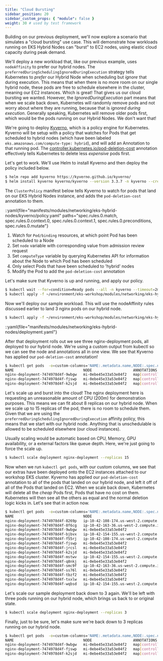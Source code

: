 ```yaml
---
title: "Cloud Bursting"
sidebar_position: 20
sidebar_custom_props: { "module": false }
weight: 30 # used by test framework
---
```


Building on our previous deployment, we'll now explore a scenario that simulates a "cloud bursting" use case. This will demonstrate how workloads running on EKS Hybrid Nodes can "burst" to EC2 nodes, using elastic cloud capacity during peak demand.

We'll deploy a new workload that, like our previous example, uses `nodeAffinity` to prefer our hybrid nodes. The `preferredDuringSchedulingIgnoredDuringExecution` strategy tells Kubernetes
to _prefer_ our Hybrid Node when scheduling but _ignore_ that during execution.
This means that when there is no more room on our single hybrid node, these pods
are free to schedule elsewhere in the cluster, meaning our EC2 instances. Which
is great! That gives us our cloud bursting we wanted. However, the
_IgnoredDuringExecution_ part means that when we scale back down, Kubernetes
will randomly remove pods and not worry about where they are running, because
that is _ignored during execution_. Generally speaking, Kubernetes will remove
older pods first, which would be the pods running on our Hybrid Nodes. We don't
want that!

We're going to deploy [Kyverno](https://kyverno.io/), which is a policy engine
for Kubernetes. Kyverno will be setup with a policy that watches for Pods that
get scheduled to hybrid nodes (which have been labeled `eks.amazonaws.com/compute-type: hybrid`), and will add an Annotation to that running
pod. The
[controller.kubernetes.io/pod-deletion-cost](https://kubernetes.io/docs/concepts/workloads/controllers/replicaset/#pod-deletion-cost)
annotation effectively tells Kubernetes to delete less _expensive_ pods first.

Let's get to work. We'll use Helm to install Kyverno and then deploy the policy included below.

```bash timeout=300 wait=30
$ helm repo add kyverno https://kyverno.github.io/kyverno/
$ helm install kyverno kyverno/kyverno --version 3.3.7 -n kyverno --create-namespace -f ~/environment/eks-workshop/modules/networking/eks-hybrid-nodes/kyverno/values.yaml

```

The `ClusterPolicy` manifest below tells Kyverno to watch for pods that
land on our EKS Hybrid Nodes instance, and adds the `pod-deletion-cost`
annotation to them.

::yaml{file="manifests/modules/networking/eks-hybrid-nodes/kyverno/policy.yaml" paths="spec.rules.0.match, spec.rules.0.context.0, spec.rules.0.context.1, spec.rules.0.preconditions, spec.rules.0.mutate"}

1. Watch for `Pod/binding` resources, at which point Pod has been scheduled to a Node
2. Set `node` variable with corresponding value from admission review request
3. Set `computeType` variable by querying Kubernetes API for information about the Node to which Pod has been scheduled
4. Only select Pods that have been scheduled to 'hybrid' nodes
5. Modify the Pod to add the `pod-deletion-cost` annotation

Let's make sure that Kyverno is up and running, and apply our policy.

```bash timeout=300 wait=30
$ kubectl wait --for=condition=Ready pods --all -n kyverno --timeout=2m
$ kubectl apply -f ~/environment/eks-workshop/modules/networking/eks-hybrid-nodes/kyverno/policy.yaml
```

Now we'll deploy our sample workload. This will use the nodeAffinity rules discussed earlier to land 3 nginx pods on our hybrid node.

```bash timeout=300 wait=30
$ kubectl apply -f ~/environment/eks-workshop/modules/networking/eks-hybrid-nodes/deployment.yaml
```

::yaml{file="manifests/modules/networking/eks-hybrid-nodes/deployment.yaml"}

After that deployment rolls out we see three nginx-deployment pods, all deployed
to our hybrid node. We're using a custom output from kubectl so we can see the
node and annotations all in one view. We see that Kyverno has applied our
`pod-deletion-cost` annotation!

```bash timeout=300 wait=30
$ kubectl get pods  -o=custom-columns='NAME:.metadata.name,NODE:.spec.nodeName,ANNOTATIONS:.metadata.annotations'
NAME                                NODE                   ANNOTATIONS
nginx-deployment-7474978d4f-9wbgw   mi-0ebe45e33a53e04f2   map[controller.kubernetes.io/pod-deletion-cost:1]
nginx-deployment-7474978d4f-fjswp   mi-0ebe45e33a53e04f2   map[controller.kubernetes.io/pod-deletion-cost:1]
nginx-deployment-7474978d4f-k2sjd   mi-0ebe45e33a53e04f2   map[controller.kubernetes.io/pod-deletion-cost:1]
```

Let's scale up and burst into the cloud! The nginx deployment here is requesting
an unreasonable amount of CPU (200m) for demonstration purposes. This means we
can fit about 8 replicas on our hybrid node. When we scale up to 15 replicas of
the pod, there is no room to schedule them. Given that we are using the
`preferredDuringSchedulingIgnoredDuringExecution` affinity policy, this means
that we start with our hybrid node. Anything that is unschedulable is allowed to
be scheduled elsewhere (our cloud instances).

Usually scaling would be automatic based on CPU, Memory, GPU availability, or a
external factors like queue depth. Here, we're just going to force the scale
up.

```bash timeout=300 wait=30
$ kubectl scale deployment nginx-deployment --replicas 15
```

Now when we run `kubectl get pods`, with our custom columns, we see that our
extras have been deployed onto the EC2 instances attached to our workshop EKS
cluster. Kyverno has applied our `pod-deletion-cost` annotation to all of the
pods that landed on our hybrid node, and left it off of all of the Pods that
landed on EC2. When we scale back down, Kubernetes will delete all the _cheap_
Pods first, Pods that have no cost on them. Kubernetes will then see all the
others as equal and the normal deletion logic kicks in. Let's see that in action
now.

```bash timeout=300 wait=30
$ kubectl get pods  -o=custom-columns='NAME:.metadata.name,NODE:.spec.nodeName,ANNOTATIONS:.metadata.annotations'
NAME                                NODE                                          ANNOTATIONS
nginx-deployment-7474978d4f-8269p   ip-10-42-108-174.us-west-2.compute.internal   <none>
nginx-deployment-7474978d4f-8f6cg   ip-10-42-163-36.us-west-2.compute.internal    <none>
nginx-deployment-7474978d4f-9wbgw   mi-0ebe45e33a53e04f2                          map[controller.kubernetes.io/pod-deletion-cost:1]
nginx-deployment-7474978d4f-bjbvx   ip-10-42-154-155.us-west-2.compute.internal   <none>
nginx-deployment-7474978d4f-f55rj   ip-10-42-108-174.us-west-2.compute.internal   <none>
nginx-deployment-7474978d4f-fjswp   mi-0ebe45e33a53e04f2                          map[controller.kubernetes.io/pod-deletion-cost:1]
nginx-deployment-7474978d4f-jrcsl   mi-0ebe45e33a53e04f2                          map[controller.kubernetes.io/pod-deletion-cost:1]
nginx-deployment-7474978d4f-k2sjd   mi-0ebe45e33a53e04f2                          map[controller.kubernetes.io/pod-deletion-cost:1]
nginx-deployment-7474978d4f-mstwv   ip-10-42-154-155.us-west-2.compute.internal   <none>
nginx-deployment-7474978d4f-q8nkj   mi-0ebe45e33a53e04f2                          map[controller.kubernetes.io/pod-deletion-cost:1]
nginx-deployment-7474978d4f-smc9f   ip-10-42-163-36.us-west-2.compute.internal    <none>
nginx-deployment-7474978d4f-ss76l   mi-0ebe45e33a53e04f2                          map[controller.kubernetes.io/pod-deletion-cost:1]
nginx-deployment-7474978d4f-tbzf2   mi-0ebe45e33a53e04f2                          map[controller.kubernetes.io/pod-deletion-cost:1]
nginx-deployment-7474978d4f-txxlw   mi-0ebe45e33a53e04f2                          map[controller.kubernetes.io/pod-deletion-cost:1]
nginx-deployment-7474978d4f-wqbsd   ip-10-42-154-155.us-west-2.compute.internal   <none>
```

Let's scale our sample deployment back down to 3 again. We'll be left with three pods running on our hybrid node, which brings us back to or original state.

```bash timeout=300 wait=30
$ kubectl scale deployment nginx-deployment --replicas 3
```

Finally, just to be sure, let's make sure we're back down to 3 replicas running on our hybrid node.

```bash timeout=300 wait=30
$ kubectl get pods  -o=custom-columns='NAME:.metadata.name,NODE:.spec.nodeName,ANNOTATIONS:.metadata.annotations'
NAME                                NODE                   ANNOTATIONS
nginx-deployment-7474978d4f-9wbgw   mi-0ebe45e33a53e04f2   map[controller.kubernetes.io/pod-deletion-cost:1]
nginx-deployment-7474978d4f-fjswp   mi-0ebe45e33a53e04f2   map[controller.kubernetes.io/pod-deletion-cost:1]
nginx-deployment-7474978d4f-k2sjd   mi-0ebe45e33a53e04f2   map[controller.kubernetes.io/pod-deletion-cost:1]
```

